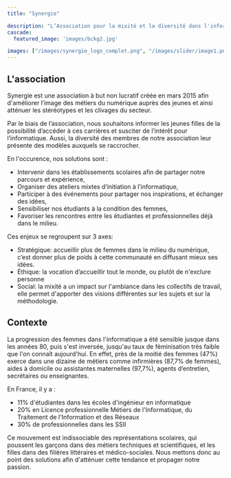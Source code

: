 ```yaml
---
title: "Synergie"

description: "L’Association pour la mixité et la diversité dans l'informatique."
cascade:
  featured_image: 'images/bckg2.jpg'

images: ["/images/synergie_logo_complet.png", "/images/slider/image1.png", "/images/slider/image2.png", "/images/slider/image3.png", "/images/slider/image4.png"]
---
```


## L'association

Synergie est une association à but non lucratif créée en mars 2015 afin d'améliorer l’image des métiers du numérique auprès des jeunes et ainsi atténuer les stéréotypes et les clivages du secteur.

Par le biais de l’association, nous souhaitons informer les jeunes filles de la possibilité d’accéder à ces carrières et susciter de l’intérêt pour l’informatique. Aussi, la diversité des membres de notre association leur présente des modèles auxquels se raccrocher.

En l'occurence, nos solutions sont :

- Intervenir dans les établissements scolaires afin de partager notre parcours et expérience,
- Organiser des ateliers mixtes d’initiation à l’informatique,
- Participer à des événements pour partager nos inspirations, et échanger des idées,
- Sensibiliser nos étudiants à la condition des femmes,
- Favoriser les rencontres entre les étudiantes et professionnelles déjà dans le milieu.

Ces enjeux se regroupent sur 3 axes:

- Stratégique: accueillir plus de femmes dans le milieu du numérique, c’est donner plus de poids à cette communauté en diffusant mieux ses idées.
- Éthique: la vocation d’accueillir tout le monde, ou plutôt de n'exclure personne
- Social: la mixité a un impact sur l'ambiance dans les collectifs de travail, elle permet d'apporter des visions différentes sur les sujets et sur la méthodologie.

## Contexte

La progression des femmes dans l'informatique a été sensible jusque dans les années 80, puis s'est inversée, jusqu'au taux de féminisation très faible que l'on connaît aujourd'hui. En effet, près de la moitié des femmes (47%) exerce dans une dizaine de métiers comme infirmières (87,7% de femmes), aides à domicile ou assistantes maternelles (97,7%), agents d’entretien, secrétaires ou enseignantes.

En France, il y a :

- 11% d'étudiantes dans les écoles d'ingénieur en informatique
- 20% en Licence professionnelle Métiers de l'Informatique, du Traitement de l'Information et des Réseaux
- 30% de professionnelles dans les SSII

Ce mouvement est indissociable des représentations scolaires, qui poussent les garçons dans des métiers techniques et scientifiques, et les filles dans des filières littéraires et médico-sociales. Nous mettons donc au point des solutions afin d'atténuer cette tendance et propager notre passion.
